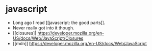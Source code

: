 # javascript

- Long ago I read [[javascript: the good parts]].
- Never really got into it though.
- [[closures]] https://developer.mozilla.org/en-US/docs/Web/JavaScript/Closures
- [[mdn]] https://developer.mozilla.org/en-US/docs/Web/JavaScript


[//begin]: # "Autogenerated link references for markdown compatibility"
[javascript]: javascript "javascript"
[//end]: # "Autogenerated link references"